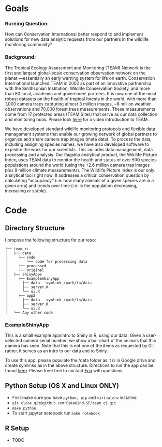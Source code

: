 # Goals

### Burning Question:

How can Conservation International better respond to and implement solutions for new data analytic requests from our partners in the wildlife monitoring community?

### Background:

The Tropical Ecology Assessment and Monitoring (TEAM) Network is the first and largest global-scale conservation observation network on the planet —essentially an early warning system for life on earth. Conservation International launched TEAM in 2002 as part of an innovative partnership with the Smithsonian Institution, Wildlife Conservation Society, and more than 80 local, academic and government partners. It is now one of the most robust datasets on the health of tropical forests in the world, with more than 1,000 camera traps capturing almost 3 million images, ~8 million weather observations and 70,000 forest trees measurements. These measurements come from 17 protected areas (TEAM Sites) that serve as our data collection and monitoring hubs. Please look [here](https://vimeo.com/93627505) for a video introduction to TEAM.

We have developed standard wildlife monitoring protocols and flexible data management systems that enable our growing network of global partners to organize and share camera trap images (meta data). To process the data, including assigning species names, we have also developed software to expedite the work for our scientists. This includes data management, data processing and analysis. Our flagship analytical product, the Wildlife Picture Index, uses TEAM data to monitor the health and status of over 500 species populations around the world (using the +2.6 million camera trap images plus 8 million climate measurements). The Wildlife Picture Index is our only analytical tool right now. It addresses a critical conservation question by calculating “occupancy” (i.e. how many animals of a given species are in a given area) and trends over time (i.e. is the population decreasing, increasing or stable).

# Code
## Directory Structure
I propose the following structure for our repo:
```.
├── team_ci
│   ├── data
│     ├── code
|         └── code for processing data
│     ├── processed
│     └── original
│   ├── ShinyApps
│     ├── ExampleShinyApp
│       ├── data - symlink /path/to/data
│       ├── server.R
│       └── ui.R
│     ├── app2
│       ├── data - symlink /path/to/data
│       ├── server.R
│       └── ui.R
│   └── Any other code
```


### ExampleShinyApp
This is a small example app/intro to Shiny in R, using our data. Given a user-selected camera serial number, we show a bar chart of the animals that this camera has seen. Note that this is not one of the items as requested by CI; rather, it serves as an intro to our data and to Shiny.

To use this app, please populate the /data folder as it is in Google drive and create symlinks as in the above structure. Directions to run the app can be found [here](http://shiny.rstudio.com/articles/running.html). Please freel free to contact [Erin](mailto:erin.g.craig@gmail.com) with questions.

Python Setup (OS X and Linux ONLY)
-----
- First make sure you have ```python, pip``` and ```virtualenv``` installed
- ```git clone git@github.com:DataKind-SF/team_ci.git```
- ```make python```
- To start jupyter notebook run ```make notebook```

R Setup
-----
- TODO
